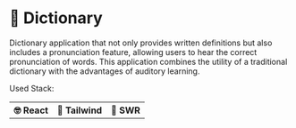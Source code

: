 # 📖 Dictionary
Dictionary application that not only provides written definitions but also includes a pronunciation feature, allowing users to hear the correct pronunciation of words. 
This application combines the utility of a traditional dictionary with the advantages of auditory learning.

Used Stack: 
<table>
  <tr>
    <th>🤓 React</th>
    <th>🧐 Tailwind</th>
    <th>📎 SWR</th>
  </tr>
</table>
